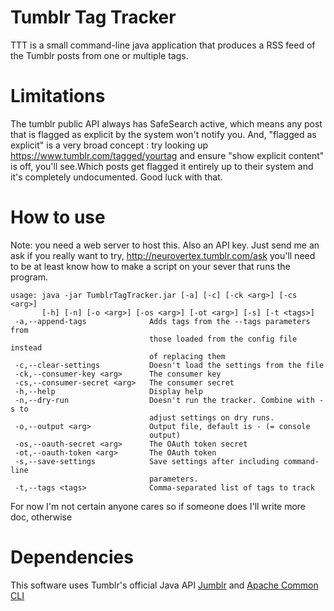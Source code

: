 Tumblr Tag Tracker
==================

TTT is a small command-line java application that produces a RSS feed of the Tumblr posts from one or multiple tags.

Limitations
===========

The tumblr public API always has SafeSearch active, which means any post that is flagged as explicit by the system won't notify you.
And, "flagged as explicit" is a very broad concept : try looking up https://www.tumblr.com/tagged/yourtag and ensure "show explicit content" is off, you'll see.Which posts get flagged it entirely up to their system and it's completely undocumented. Good luck with that.

How to use
==========

Note: you need a web server to host this. Also an API key.
Just send me an ask if you really want to try, http://neurovertex.tumblr.com/ask you'll need to be at least know how to make a script on your sever that runs the program.

    usage: java -jar TumblrTagTracker.jar [-a] [-c] [-ck <arg>] [-cs <arg>]
           [-h] [-n] [-o <arg>] [-os <arg>] [-ot <arg>] [-s] [-t <tags>]
     -a,--append-tags              Adds tags from the --tags parameters from
                                   those loaded from the config file instead
                                   of replacing them
     -c,--clear-settings           Doesn't load the settings from the file
     -ck,--consumer-key <arg>      The consumer key
     -cs,--consumer-secret <arg>   The consumer secret
     -h,--help                     Display help
     -n,--dry-run                  Doesn't run the tracker. Combine with -s to
                                   adjust settings on dry runs.
     -o,--output <arg>             Output file, default is - (= console
                                   output)
     -os,--oauth-secret <arg>      The OAuth token secret
     -ot,--oauth-token <arg>       The OAuth token
     -s,--save-settings            Save settings after including command-line
                                   parameters.
     -t,--tags <tags>              Comma-separated list of tags to track

For now I'm not certain anyone cares so if someone does I'll write more doc, otherwise

Dependencies
============

This software uses Tumblr's official Java API [Jumblr](https://github.com/tumblr/jumblr) and [Apache Common CLI](http://commons.apache.org/proper/commons-cli/)